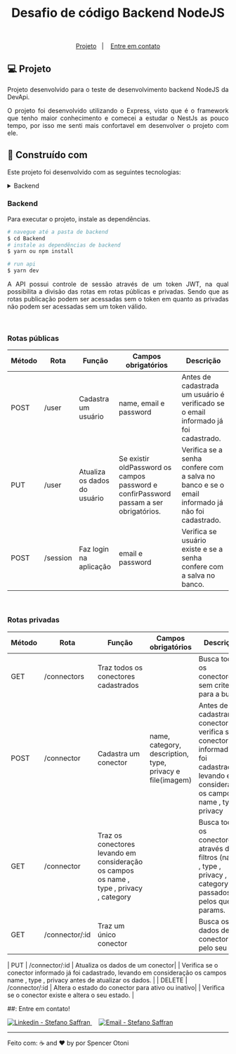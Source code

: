 <div align="center">
    <h1 align="center"> Desafio de código Backend NodeJS </h1>
</div>

<br />

<p align="center">
  <a href="#computer-project">Projeto</a>&nbsp;&nbsp;&nbsp;|&nbsp;&nbsp;&nbsp;
  <a href="#mailbox_with_mail-get-in-touch">Entre em contato</a>
  </p>

## :computer: Projeto

<p align="justify">
Projeto desenvolvido para o teste de desenvolvimento backend NodeJS da
DevApi. </p>
<p align="justify">
O projeto foi desenvolvido utilizando o Express, visto que é o framework que tenho maior conhecimento
e comecei a estudar o NestJs as pouco tempo, por isso me senti mais confortavel em desenvolver o
projeto com ele. </p>

## :rocket: Construído com

Este projeto foi desenvolvido com as seguintes tecnologias:

<details>
  <summary>Backend</summary>

-   Node.js
-   Express
-   JWT
-   Bcrypt
-   Express-async-errors
-   Mongodb
-   Mongoose
-   Multer
-   yup
-   Dotenv
-   Cors
-   VS Code

</details>

### Backend

Para executar o projeto, instale as dependências.

```bash
# navegue até a pasta de backend
$ cd Backend
# instale as dependências de backend
$ yarn ou npm install
```

```bash
# run api
$ yarn dev
```

<p align="justify">
A API possui controle de sessão através de um token JWT, na qual possibilita a divisão das rotas em rotas públicas e privadas. Sendo que as rotas publicação podem ser acessadas sem o token em quanto as privadas não podem ser acessadas sem um token válido.  </p>

<br />
<h3> Rotas públicas </h3>

| Método | Rota     | Função                       | Campos obrigatórios                                                                   | Descrição                                                                                      |
| ------ | -------- | ---------------------------- | ------------------------------------------------------------------------------------- | ---------------------------------------------------------------------------------------------- |
| POST   | /user    | Cadastra um usuário          | name, email e password                                                                | Antes de cadastrada um usuário é verificado se o email informado já foi cadastrado.            |
| PUT    | /user    | Atualiza os dados do usuário | Se existir oldPassword os campos password e confirPassword passam a ser obrigatórios. | Verifica se a senha confere com a salva no banco e se o email informado já não foi cadastrado. |
| POST   | /session | Faz login na aplicação       | email e password                                                                      | Verifica se usuário existe e se a senha confere com a salva no banco.                          |

<br />
<h3> Rotas privadas </h3>

| Método | Rota           | Função                                                                                   | Campos obrigatórios                                       | Descrição                                                                                                                                 |
| ------ | -------------- | ---------------------------------------------------------------------------------------- | --------------------------------------------------------- | ----------------------------------------------------------------------------------------------------------------------------------------- |
| GET    | /connectors    | Traz todos os conectores cadastrados                                                     |                                                           | Busca todos os conectores sem criteiro para a busca.                                                                                      |
| POST   | /connector     | Cadastra um conector                                                                     | name, category, description, type, privacy e file(imagem) | Antes de cadastrar o conector verifica se o conector informado já foi cadastrado, levando em consideração os campos name , type , privacy |
| GET    | /connector     | Traz os conectores levando em consideração os campos os name , type , privacy , category |                                                           | Busca todos os conectores através dos filtros (name , type , privacy , category) passados pelos query params.                             |
| GET    | /connector/:id | Traz um único conector                                                                   |                                                           | Busca os dados de um conector pelo seu id.                                                                                                |

| PUT | /connector/:id | Atualiza os dados de um conector| | Verifica se o conector informado já foi cadastrado, levando em consideração os campos name , type , privacy antes de atualizar os dados. |
| DELETE | /connector/:id | Altera o estado do conector para ativo ou inativo| | Verifica se o conector existe e altera o seu estado. |

##: Entre em contato!

<a href="https://www.linkedin.com/in/spencer-otoni-desenvolvedor/" target="_blank" >
  <img alt="Linkedin - Stefano Saffran" src="https://img.shields.io/badge/Linkedin--%23F8952D?style=social&logo=linkedin">
</a>&nbsp;&nbsp;&nbsp;
<a href="mailto:sspencerotoni@gmail.com" target="_blank" >
  <img alt="Email - Stefano Saffran" src="https://img.shields.io/badge/Email--%23F8952D?style=social&logo=gmail">
</a>

---

Feito com: ☕ and ❤️ by por Spencer Otoni
